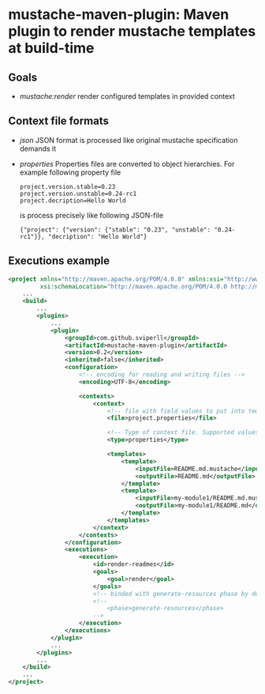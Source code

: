 mustache-maven-plugin: Maven plugin to render mustache templates at build-time
==============================================================================

Goals
-----

 * *mustache:render* render configured templates in provided context

Context file formats
--------------------

 * *json* JSON format is processed like original mustache specification demands it

 * *properties* Properties files are converted to object hierarchies. For example following property file

   ```
   project.version.stable=0.23
   project.version.unstable=0.24-rc1
   project.decription=Hello World
   ```

   is process precisely like following JSON-file

   ```
   {"project": {"version": {"stable": "0.23", "unstable": "0.24-rc1"}}, "decription": "Hello World"}
   ```

Executions example
------------------

```xml
<project xmlns="http://maven.apache.org/POM/4.0.0" xmlns:xsi="http://www.w3.org/2001/XMLSchema-instance"
         xsi:schemaLocation="http://maven.apache.org/POM/4.0.0 http://maven.apache.org/xsd/maven-4.0.0.xsd">
    ...
    <build>
        ...
        <plugins>
            ...
            <plugin>
                <groupId>com.github.sviperll</groupId>
                <artifactId>mustache-maven-plugin</artifactId>
                <version>0.2</version>
                <inherited>false</inherited>
                <configuration>
                    <!-- encoding for reading and writing files -->
                    <encoding>UTF-8</encoding>

                    <contexts>
                        <context>
                            <!-- file with field values to put into templates -->
                            <file>project.properties</file>

                            <!-- Type of context file. Supported values: json, properties -->
                            <type>properties</type>

                            <templates>
                                <template>
                                    <inputFile>README.md.mustache</inputFile>
                                    <outputFile>README.md</outputFile>
                                </template>
                                <template>
                                    <inputFile>my-module1/README.md.mustache</inputFile>
                                    <outputFile>my-module1/README.md</outputFile>
                                </template>
                            </templates>
                        </context>
                    </contexts>
                </configuration>
                <executions>
                    <execution>
                        <id>render-readmes</id>
                        <goals>
                            <goal>render</goal>
                        </goals>
                        <!-- binded with generate-resources phase by default -->
                        <!--
                            <phase>generate-resources</phase>
                        -->
                    </execution>
                </executions>
            </plugin>
            ...
        </plugins>
        ...
    </build>
    ...
</project>

```
